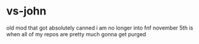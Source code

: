 # vs-john
old mod that got absolutely canned
i am no longer into fnf
november 5th is when all of my repos are pretty much gonna get purged
